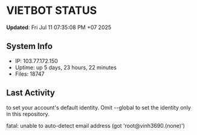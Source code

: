 # VIETBOT STATUS
**Updated**: Fri Jul 11 07:35:08 PM +07 2025

## System Info
- IP: 103.77.172.150
- Uptime: up 5 days, 23 hours, 22 minutes
- Files: 18747

## Last Activity

to set your account's default identity.
Omit --global to set the identity only in this repository.

fatal: unable to auto-detect email address (got 'root@vinh3690.(none)')

